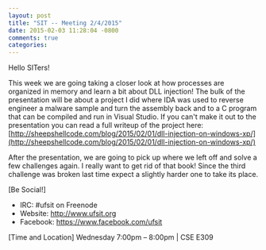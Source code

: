 ```yaml
---
layout: post
title: "SIT -- Meeting 2/4/2015"
date: 2015-02-03 11:28:04 -0800
comments: true
categories: 
---
```


Hello SITers!

This week we are going taking a closer look at how processes are organized in memory and learn a bit about DLL injection! The bulk of the presentation will be about a project I did where IDA was used to reverse engineer a malware sample and turn the assembly back and to a C program that can be compiled and run in Visual Studio. If you can't make it out to the presentation you can read a full writeup of the project here: [http://sheepshellcode.com/blog/2015/02/01/dll-injection-on-windows-xp/](http://sheepshellcode.com/blog/2015/02/01/dll-injection-on-windows-xp/)

After the presentation, we are going to pick up where we left off and solve a few challenges again. I really want to get rid of that book! Since the third challenge was broken last time expect a slightly harder one to take its place.

[Be Social!]

   - IRC: #ufsit on Freenode
   - Website: http://www.ufsit.org
   - Facebook: https://www.facebook.com/ufsit

[Time and Location]
Wednesday 7:00pm – 8:00pm | CSE E309